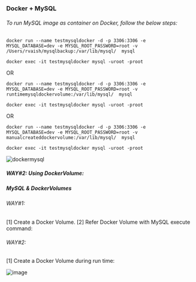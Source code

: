 ### Docker + MySQL

###### To run MySQL image as container on Docker, follow the below steps:

```
docker run --name testmysqldocker -d -p 3306:3306 -e MYSQL_DATABASE=dev -e MYSQL_ROOT_PASSWORD=root -v /Users/rvaish/mysqlbackup:/var/lib/mysql/  mysql

docker exec -it testmysqldocker mysql -uroot -proot
```

OR
```
docker run --name testmysqldocker -d -p 3306:3306 -e MYSQL_DATABASE=dev -e MYSQL_ROOT_PASSWORD=root -v runtimemysqldockervolume:/var/lib/mysql/  mysql

docker exec -it testmysqldocker mysql -uroot -proot
```

OR
```
docker run --name testmysqldocker -d -p 3306:3306 -e MYSQL_DATABASE=dev -e MYSQL_ROOT_PASSWORD=root -v manualcreateddockervolume:/var/lib/mysql/  mysql

docker exec -it testmysqldocker mysql -uroot -proot
```

![dockermysql](https://user-images.githubusercontent.com/689226/62350151-76028100-b51f-11e9-83ba-16c81dae6964.jpeg)

##### WAY#2: Using DockerVolume:

##### MySQL & DockerVolumes
###### WAY#1: 
[1] Create a Docker Volume.
[2] Refer Docker Volume with MySQL execute command:

###### WAY#2: 
[1] Create a Docker Volume during run time:

![image](https://user-images.githubusercontent.com/45539698/68086080-cfa38000-fe6d-11e9-93b7-290f13c5c02c.png)

